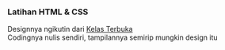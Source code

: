 ### Latihan HTML & CSS
Designnya ngikutin dari [Kelas Terbuka](https://www.youtube.com/@KelasTerbuka)
<br>
Codingnya nulis sendiri, tampilannya semirip mungkin design itu